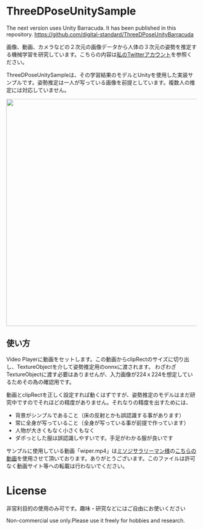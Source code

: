# ThreeDPoseUnitySample

The next version uses Unity Barracuda. It has been published in this repository.
https://github.com/digital-standard/ThreeDPoseUnityBarracuda

画像、動画、カメラなどの２次元の画像データから人体の３次元の姿勢を推定する機械学習を研究しています。こちらの内容は[私のTwitterアカウント](https://twitter.com/yukihiko_a)を参照ください。

ThreeDPoseUnitySampleは、その学習結果のモデルとUnityを使用した実装サンプルです。姿勢推定は一人が写っている画像を前提としています。複数人の推定には対応していません。

 <img src='https://github.com/yukihiko/ThreeDPoseUnitySample/blob/master/samplemv.gif' width=600/>

## 使い方
Video Playerに動画をセットします。この動画からclipRectのサイズに切り出し、TextureObjectを介して姿勢推定用のonnxに渡されます。
わざわざTextureObjectに渡す必要はありませんが、入力画像が224ｘ224を想定しているためその為の確認用です。

動画とclipRectを正しく設定すれば動くはずですが、姿勢推定のモデルはまだ研究中ですのでそれほどの精度がありません。それなりの精度を出すためには、
- 背景がシンプルであること（床の反射とかも誤認識する事があります）
- 常に全身が写っていること（全身が写っている事が前提で作っています）
- 人物が大きくもなく小さくもなく
- ダボっとした服は誤認識しやすいです。手足がわかる服が良いです


サンプルに使用している動画「wiper.mp4」は[ミソジサラリーマン様](https://www.youtube.com/user/tanahiro814)の[こちらの動画](https://www.youtube.com/watch?v=C9VtSRiEM7s)を使用させて頂いております。ありがとうございます。このファイルは許可なく動画サイト等への転載は行わないでください。


# License
非営利目的の使用のみ可です。趣味・研究などにはご自由にお使いください

Non-commercial use only.Please use it freely for hobbies and research. 

